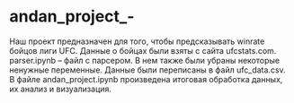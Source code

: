 # andan_project_-
Наш проект предназначен для того, чтобы предсказывать winrate бойцов лиги UFC. Данные о бойцах были взяты с сайта ufcstats.com.
parser.ipynb – файл с парсером. В нем также были убраны некоторые ненужные переменные. Данные были переписаны в файл ufc_data.csv. 
В файле andan_project.ipynb произведена итоговая обработка данных, их анализ и визуализация.

